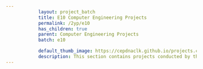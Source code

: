 ```yaml
---
            layout: project_batch
            title: E10 Computer Engineering Projects
            permalink: /2yp/e10
            has_children: true
            parent: Computer Engineering Projects
            batch: e10

            default_thumb_image: https://cepdnaclk.github.io/projects.ce.pdn.ac.lk/data/categories/2yp/thumbnail.jpg
            description: This section contains projects conducted by the students after their second year. Usually, these projects are conducted by groups of 3 students, and followed by Agile principles.
---
```


